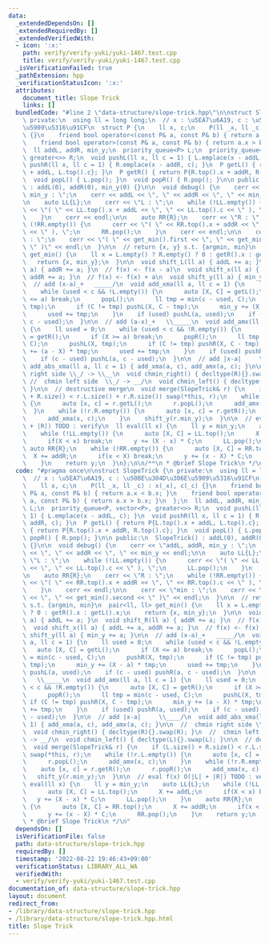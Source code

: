 ```yaml
---
data:
  _extendedDependsOn: []
  _extendedRequiredBy: []
  _extendedVerifiedWith:
  - icon: ':x:'
    path: verify/verify-yuki/yuki-1467.test.cpp
    title: verify/verify-yuki/yuki-1467.test.cpp
  _isVerificationFailed: true
  _pathExtension: hpp
  _verificationStatusIcon: ':x:'
  attributes:
    document_title: Slope Trick
    links: []
  bundledCode: "#line 2 \"data-structure/slope-trick.hpp\"\n\nstruct SlopeTrick {\n\
    \ private:\n  using ll = long long;\n  // x : \u5EA7\u6A19, c : \u50BE\u304D\u306E\
    \u5909\u5316\u91CF\n  struct P {\n    ll x, c;\n    P(ll _x, ll _c) : x(_x), c(_c)\
    \ {}\n    friend bool operator<(const P& a, const P& b) { return a.x < b.x; }\n\
    \    friend bool operator>(const P& a, const P& b) { return a.x > b.x; }\n  };\n\
    \  ll addL, addR, min_y;\n  priority_queue<P> L;\n  priority_queue<P, vector<P>,\
    \ greater<>> R;\n  void pushL(ll x, ll c = 1) { L.emplace(x - addL, c); }\n  void\
    \ pushR(ll x, ll c = 1) { R.emplace(x - addR, c); }\n  P getL() { return P{L.top().x\
    \ + addL, L.top().c}; }\n  P getR() { return P{R.top().x + addR, R.top().c}; }\n\
    \  void popL() { L.pop(); }\n  void popR() { R.pop(); }\n\n public:\n  SlopeTrick()\
    \ : addL(0), addR(0), min_y(0) {}\n\n  void debug() {\n    cerr << \"addL, addR,\
    \ min_y : \";\n    cerr << addL << \", \" << addR << \", \" << min_y << endl;\n\
    \n    auto LL{L};\n    cerr << \"L : \";\n    while (!LL.empty()) {\n      cerr\
    \ << \"( \" << LL.top().x + addL << \", \" << LL.top().c << \" ), \";\n      LL.pop();\n\
    \    }\n    cerr << endl;\n\n    auto RR{R};\n    cerr << \"R : \";\n    while\
    \ (!RR.empty()) {\n      cerr << \"( \" << RR.top().x + addR << \", \" << RR.top().c\
    \ << \" ), \";\n      RR.pop();\n    }\n    cerr << endl;\n\n    cerr << \"min\
    \ : \";\n    cerr << \"( \" << get_min().first << \", \" << get_min().second <<\
    \ \" )\" << endl;\n  }\n\n  // return {x, y} s.t. {argmin, min}\n  pair<ll, ll>\
    \ get_min() {\n    ll x = L.empty() ? R.empty() ? 0 : getR().x : getL().x;\n \
    \   return {x, min_y};\n  }\n\n  void shift_L(ll a) { addL += a; }\n  void shift_R(ll\
    \ a) { addR += a; }\n  // f(x) <- f(x - a)\n  void shift_x(ll a) { addL += a,\
    \ addR += a; }\n  // f(x) <- f(x) + a\n  void shift_y(ll a) { min_y += a; }\n\n\
    \  // add (x-a)_+   _____/\n  void add_xma(ll a, ll c = 1) {\n    ll used = 0;\n\
    \    while (used < c && !L.empty()) {\n      auto [X, C] = getL();\n      if (X\
    \ <= a) break;\n      popL();\n      ll tmp = min(c - used, C);\n      pushR(X,\
    \ tmp);\n      if (C != tmp) pushL(X, C - tmp);\n      min_y += (X - a) * tmp;\n\
    \      used += tmp;\n    }\n    if (used) pushL(a, used);\n    if (c - used) pushR(a,\
    \ c - used);\n  }\n\n  // add (a-x)_+   \\_____\n  void add_amx(ll a, ll c = 1)\
    \ {\n    ll used = 0;\n    while (used < c && !R.empty()) {\n      auto [X, C]\
    \ = getR();\n      if (X >= a) break;\n      popR();\n      ll tmp = min(c - used,\
    \ C);\n      pushL(X, tmp);\n      if (C != tmp) pushR(X, C - tmp);\n      min_y\
    \ += (a - X) * tmp;\n      used += tmp;\n    }\n    if (used) pushR(a, used);\n\
    \    if (c - used) pushL(a, c - used);\n  }\n\n  // add |x-a|     \\____/\n  void\
    \ add_abs_xma(ll a, ll c = 1) { add_xma(a, c), add_amx(a, c); }\n\n  //  chmin\
    \ right side \\_/ -> \\__\n  void chmin_right() { decltype(R){}.swap(R); }\n \
    \ //  chmin left side  \\_/ -> __/\n  void chmin_left() { decltype(L){}.swap(L);\
    \ }\n\n  // destructive merge\n  void merge(SlopeTrick& r) {\n    if (L.size()\
    \ + R.size() < r.L.size() + r.R.size()) swap(*this, r);\n    while (!r.L.empty())\
    \ {\n      auto [x, c] = r.getL();\n      r.popL();\n      add_amx(x, c);\n  \
    \  }\n    while (!r.R.empty()) {\n      auto [x, c] = r.getR();\n      r.popR();\n\
    \      add_xma(x, c);\n    }\n    shift_y(r.min_y);\n  }\n\n  // eval f(x) O(|L|\
    \ + |R|) TODO : verify\n  ll eval(ll x) {\n    ll y = min_y;\n    auto LL{L};\n\
    \    while (!LL.empty()) {\n      auto [X, C] = LL.top();\n      X += addL;\n\
    \      if(X < x) break;\n      y += (X - x) * C;\n      LL.pop();\n    }\n   \
    \ auto RR{R};\n    while (!RR.empty()) {\n      auto [X, C] = RR.top();\n    \
    \  X += addR;\n      if(x < X) break;\n      y += (x - X) * C;\n      RR.pop();\n\
    \    }\n    return y;\n  }\n};\n\n/**\n * @brief Slope Trick\n */\n"
  code: "#pragma once\n\nstruct SlopeTrick {\n private:\n  using ll = long long;\n\
    \  // x : \u5EA7\u6A19, c : \u50BE\u304D\u306E\u5909\u5316\u91CF\n  struct P {\n\
    \    ll x, c;\n    P(ll _x, ll _c) : x(_x), c(_c) {}\n    friend bool operator<(const\
    \ P& a, const P& b) { return a.x < b.x; }\n    friend bool operator>(const P&\
    \ a, const P& b) { return a.x > b.x; }\n  };\n  ll addL, addR, min_y;\n  priority_queue<P>\
    \ L;\n  priority_queue<P, vector<P>, greater<>> R;\n  void pushL(ll x, ll c =\
    \ 1) { L.emplace(x - addL, c); }\n  void pushR(ll x, ll c = 1) { R.emplace(x -\
    \ addR, c); }\n  P getL() { return P{L.top().x + addL, L.top().c}; }\n  P getR()\
    \ { return P{R.top().x + addR, R.top().c}; }\n  void popL() { L.pop(); }\n  void\
    \ popR() { R.pop(); }\n\n public:\n  SlopeTrick() : addL(0), addR(0), min_y(0)\
    \ {}\n\n  void debug() {\n    cerr << \"addL, addR, min_y : \";\n    cerr << addL\
    \ << \", \" << addR << \", \" << min_y << endl;\n\n    auto LL{L};\n    cerr <<\
    \ \"L : \";\n    while (!LL.empty()) {\n      cerr << \"( \" << LL.top().x + addL\
    \ << \", \" << LL.top().c << \" ), \";\n      LL.pop();\n    }\n    cerr << endl;\n\
    \n    auto RR{R};\n    cerr << \"R : \";\n    while (!RR.empty()) {\n      cerr\
    \ << \"( \" << RR.top().x + addR << \", \" << RR.top().c << \" ), \";\n      RR.pop();\n\
    \    }\n    cerr << endl;\n\n    cerr << \"min : \";\n    cerr << \"( \" << get_min().first\
    \ << \", \" << get_min().second << \" )\" << endl;\n  }\n\n  // return {x, y}\
    \ s.t. {argmin, min}\n  pair<ll, ll> get_min() {\n    ll x = L.empty() ? R.empty()\
    \ ? 0 : getR().x : getL().x;\n    return {x, min_y};\n  }\n\n  void shift_L(ll\
    \ a) { addL += a; }\n  void shift_R(ll a) { addR += a; }\n  // f(x) <- f(x - a)\n\
    \  void shift_x(ll a) { addL += a, addR += a; }\n  // f(x) <- f(x) + a\n  void\
    \ shift_y(ll a) { min_y += a; }\n\n  // add (x-a)_+   _____/\n  void add_xma(ll\
    \ a, ll c = 1) {\n    ll used = 0;\n    while (used < c && !L.empty()) {\n   \
    \   auto [X, C] = getL();\n      if (X <= a) break;\n      popL();\n      ll tmp\
    \ = min(c - used, C);\n      pushR(X, tmp);\n      if (C != tmp) pushL(X, C -\
    \ tmp);\n      min_y += (X - a) * tmp;\n      used += tmp;\n    }\n    if (used)\
    \ pushL(a, used);\n    if (c - used) pushR(a, c - used);\n  }\n\n  // add (a-x)_+\
    \   \\_____\n  void add_amx(ll a, ll c = 1) {\n    ll used = 0;\n    while (used\
    \ < c && !R.empty()) {\n      auto [X, C] = getR();\n      if (X >= a) break;\n\
    \      popR();\n      ll tmp = min(c - used, C);\n      pushL(X, tmp);\n     \
    \ if (C != tmp) pushR(X, C - tmp);\n      min_y += (a - X) * tmp;\n      used\
    \ += tmp;\n    }\n    if (used) pushR(a, used);\n    if (c - used) pushL(a, c\
    \ - used);\n  }\n\n  // add |x-a|     \\____/\n  void add_abs_xma(ll a, ll c =\
    \ 1) { add_xma(a, c), add_amx(a, c); }\n\n  //  chmin right side \\_/ -> \\__\n\
    \  void chmin_right() { decltype(R){}.swap(R); }\n  //  chmin left side  \\_/\
    \ -> __/\n  void chmin_left() { decltype(L){}.swap(L); }\n\n  // destructive merge\n\
    \  void merge(SlopeTrick& r) {\n    if (L.size() + R.size() < r.L.size() + r.R.size())\
    \ swap(*this, r);\n    while (!r.L.empty()) {\n      auto [x, c] = r.getL();\n\
    \      r.popL();\n      add_amx(x, c);\n    }\n    while (!r.R.empty()) {\n  \
    \    auto [x, c] = r.getR();\n      r.popR();\n      add_xma(x, c);\n    }\n \
    \   shift_y(r.min_y);\n  }\n\n  // eval f(x) O(|L| + |R|) TODO : verify\n  ll\
    \ eval(ll x) {\n    ll y = min_y;\n    auto LL{L};\n    while (!LL.empty()) {\n\
    \      auto [X, C] = LL.top();\n      X += addL;\n      if(X < x) break;\n   \
    \   y += (X - x) * C;\n      LL.pop();\n    }\n    auto RR{R};\n    while (!RR.empty())\
    \ {\n      auto [X, C] = RR.top();\n      X += addR;\n      if(x < X) break;\n\
    \      y += (x - X) * C;\n      RR.pop();\n    }\n    return y;\n  }\n};\n\n/**\n\
    \ * @brief Slope Trick\n */\n"
  dependsOn: []
  isVerificationFile: false
  path: data-structure/slope-trick.hpp
  requiredBy: []
  timestamp: '2022-08-22 19:46:43+09:00'
  verificationStatus: LIBRARY_ALL_WA
  verifiedWith:
  - verify/verify-yuki/yuki-1467.test.cpp
documentation_of: data-structure/slope-trick.hpp
layout: document
redirect_from:
- /library/data-structure/slope-trick.hpp
- /library/data-structure/slope-trick.hpp.html
title: Slope Trick
---
```

